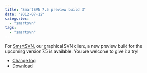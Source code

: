 ```yaml
---
title: "SmartSVN 7.5 preview build 3"
date: "2012-07-12"
categories: 
  - "smartsvn"
tags: 
  - "smartsvn"
---
```


For [SmartSVN](http://www.syntevo.com/smartsvn/), our graphical SVN client, a new preview build for the upcoming version 7.5 is available. You are welcome to give it a try!

- [Change log](http://www.syntevo.com/smartsvn/changelog-eap.txt)
- [Download](http://www.syntevo.com/smartsvn/early-access.html)
[](http://www.syntevo.com/smartsvn/early-access.html)
